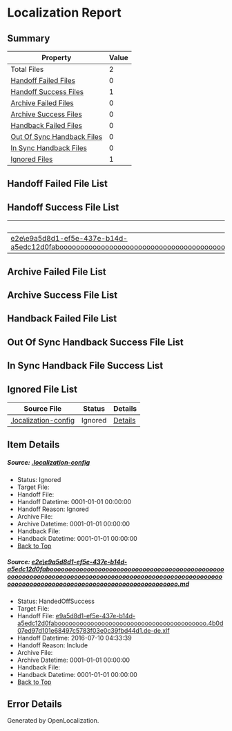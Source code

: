# <a name='report-top'></a> Localization Report

## Summary
 Property | Value 
 -------- | ----- 
 Total Files | 2
[ Handoff Failed Files ](#handoff-failed-list)| 0
[ Handoff Success Files ](#handoff-success-list)| 1
[ Archive Failed Files ](#archive-failed-list)| 0
[ Archive Success Files ](#archive-success-list)| 0
[ Handback Failed Files ](#handback-failed-list)| 0
[ Out Of Sync Handback Files ](#outofsync-handback-success-list)| 0
[ In Sync Handback Files ](#insync-handback-success-list)| 0
[ Ignored Files ](#ignored-list)| 1

## <a name='handoff-failed-list'></a> Handoff Failed File List

## <a name='handoff-success-list'></a> Handoff Success File List
 Source File | Status | Details 
 ----------- | ------ | ------- 
 [e2e\e9a5d8d1-ef5e-437e-b14d-a5edc12d0fabooooooooooooooooooooooooooooooooooooooooooooooooooooooooooooooooooooooooooooooooooooooooooooooooooooooooooooooooooooooooooooooooooooooooooooooooooooooo.md](https://github.com/OpenLocalizationTestOrg/oltest/blob/62ce74f323dc43096c7da4862d2977c7b7c6c737/e2e/e9a5d8d1-ef5e-437e-b14d-a5edc12d0fabooooooooooooooooooooooooooooooooooooooooooooooooooooooooooooooooooooooooooooooooooooooooooooooooooooooooooooooooooooooooooooooooooooooooooooooooooooooo.md) | HandedOffSuccess | [Details](#e70d0648021ce198aa39d96ecb2ce4d3b2eef01a1)

## <a name='archive-failed-list'></a> Archive Failed File List

## <a name='archive-success-list'></a> Archive Success File List

## <a name='handback-failed-list'></a> Handback Failed File List

## <a name='outofsync-handback-success-list'></a> Out Of Sync Handback Success File List

## <a name='insync-handback-success-list'></a> In Sync Handback File Success List

## <a name='ignored-list'></a> Ignored File List
 Source File | Status | Details 
 ----------- | ------ | ------- 
 [.localization-config](https://github.com/OpenLocalizationTestOrg/oltest/blob/62ce74f323dc43096c7da4862d2977c7b7c6c737/.localization-config) | Ignored | [Details](#3d4f252ac210baf56311d7e97dcc2db10974dbd20)

## Item Details
##### <a name='3d4f252ac210baf56311d7e97dcc2db10974dbd20'></a> Source: [.localization-config](https://github.com/OpenLocalizationTestOrg/oltest/blob/62ce74f323dc43096c7da4862d2977c7b7c6c737/.localization-config)
* Status: Ignored
* Target File: 
* Handoff File: 
* Handoff Datetime: 0001-01-01 00:00:00
* Handoff Reason: Ignored
* Archive File: 
* Archive Datetime: 0001-01-01 00:00:00
* Handback File: 
* Handback Datetime: 0001-01-01 00:00:00
* [Back to Top](#report-top)

##### <a name='e70d0648021ce198aa39d96ecb2ce4d3b2eef01a1'></a> Source: [e2e\e9a5d8d1-ef5e-437e-b14d-a5edc12d0fabooooooooooooooooooooooooooooooooooooooooooooooooooooooooooooooooooooooooooooooooooooooooooooooooooooooooooooooooooooooooooooooooooooooooooooooooooooooo.md](https://github.com/OpenLocalizationTestOrg/oltest/blob/62ce74f323dc43096c7da4862d2977c7b7c6c737/e2e/e9a5d8d1-ef5e-437e-b14d-a5edc12d0fabooooooooooooooooooooooooooooooooooooooooooooooooooooooooooooooooooooooooooooooooooooooooooooooooooooooooooooooooooooooooooooooooooooooooooooooooooooooo.md)
* Status: HandedOffSuccess
* Target File: 
* Handoff File: [e9a5d8d1-ef5e-437e-b14d-a5edc12d0fabooooooooooooooooooooooooooooooooooooooooo.4b0d07ed97d101e68497c5783f03e0c39fbd44d1.de-de.xlf](https://github.com/OpenLocalizationTestOrg/olhandoff-e2e/blob/6e78df5e1100b92f2845f299f3a68e5341da16e8/ol-handoff/OpenLocalizationTestOrg/oltest-dede-fly/ci/ht/e9a5d8d1-ef5e-437e-b14d-a5edc12d0fabooooooooooooooooooooooooooooooooooooooooo.4b0d07ed97d101e68497c5783f03e0c39fbd44d1.de-de.xlf)
* Handoff Datetime: 2016-07-10 04:33:39
* Handoff Reason: Include
* Archive File: 
* Archive Datetime: 0001-01-01 00:00:00
* Handback File: 
* Handback Datetime: 0001-01-01 00:00:00
* [Back to Top](#report-top)


## Error Details

Generated by OpenLocalization.
